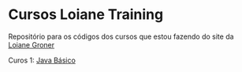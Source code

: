 # Cursos Loiane Training

Repositório para os códigos dos cursos que estou fazendo do site da [Loiane Groner](https://loiane.training/)


Curos 1: [Java Básico](java_basico)